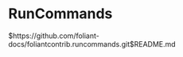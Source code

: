 # RunCommands

<include sethead="2" nohead="true">
    $https://github.com/foliant-docs/foliantcontrib.runcommands.git$README.md
</include>
